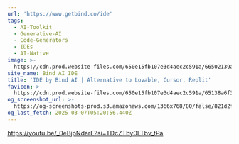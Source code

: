 ```yaml
---
url: 'https://www.getbind.co/ide'
tags:
  - AI-Toolkit
  - Generative-AI
  - Code-Generators
  - IDEs
  - AI-Native
image: >-
  https://cdn.prod.website-files.com/650e15fb107e3d4aec2c591a/66502139a075e77bb51de915_favicon256x256.png
site_name: Bind AI IDE
title: 'IDE by Bind AI | Alternative to Lovable, Cursor, Replit'
favicon: >-
  https://cdn.prod.website-files.com/650e15fb107e3d4aec2c591a/65138a6f318595b7998c5d3c_favicon32-black.svg
og_screenshot_url: >-
  https://og-screenshots-prod.s3.amazonaws.com/1366x768/80/false/821d2f71b0b3f450add5a7747eaec1da1356b2cd9ccd286965901a43b589ac4e.jpeg
og_last_fetch: 2025-03-07T05:20:56.440Z
---
```


https://youtu.be/_0eBjpNdarE?si=TDcZTby0LTbv_tPa
